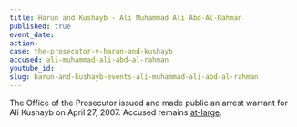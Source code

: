 ```yaml
---
title: Harun and Kushayb - Ali Muhammad Ali Abd-Al-Rahman
published: true
event_date:
action:
case: the-prosecutor-v-harun-and-kushayb
accused: ali-muhammad-ali-abd-al-rahman
youtube_id:
slug: harun-and-kushayb-events-ali-muhammad-ali-abd-al-rahman
---
```



The Office of the Prosecutor issued and made public an arrest warrant for Ali Kushayb on April 27, 2007. Accused remains [at-large](http://www.abc.net.au/news/2012-03-14/cases-before-the-icc/3888680).